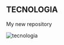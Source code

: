 ## TECNOLOGIA 
My new repository

![tecnologia](https://phantom-expansion.unidadeditorial.es/ed0dee4e3bfaaa121c0a81b99d5e106a/resize/828/f/webp/assets/multimedia/imagenes/2020/12/15/16080660925480.jpg)

